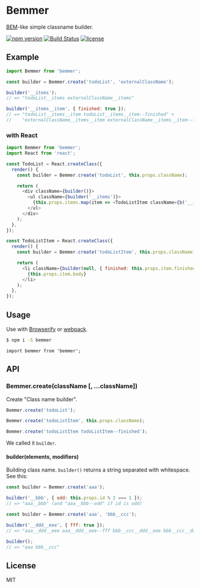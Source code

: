 Bemmer
================================

[BEM](https://en.bem.info/)-like simple classname builder.

[![npm version](https://badge.fury.io/js/bemmer.svg)](http://badge.fury.io/js/bemmer)
[![Build Status](https://drone.io/github.com/axross/bemmer/status.png)](https://drone.io/github.com/axross/bemmer/latest)
[![license](http://img.shields.io/badge/license-MIT-brightgreen.svg?style=flat)](LICENSE)

## Example

```javascript
import Bemmer from 'bemmer';

const builder = Bemmer.create('todoList', 'externalClassName');

builder('__items');
// => "todoList__items externalClassName__items"

builder('__items__item', { finished: true });
// => "todoList__items__item todoList__items__item--finished" +
//    "externalClassName__items__item externalClassName__items__item--finished"
```

### with React

```javascript
import Bemmer from 'bemmer';
import React from 'react';

const TodoList = React.createClass({
  render() {
    const builder = Bemmer.create('todoList', this.props.className);

    return (
      <div className={builder()}>
        <ul className={builder('__items')}>
          {this.props.items.map(item => <TodoListItem className={b('__items__item')} item={item} />)}
        </ul>
      </div>
    );
  },
});

const TodoListItem = React.createClass({
  render() {
    const builder = Bemmer.create('todoListItem', this.props.className);

    return (
      <li className={builder(null, { finished: this.props.item.finished })}>
        {this.props.item.body}
      </li>
    );
  },
});
```

## Usage

Use with [Browserify](http://browserify.org/) or [webpack](http://webpack.github.io/).

```sh
$ npm i -S bemmer
```

```
import bemmer from 'bemmer';
```

## API

### Bemmer.create(className [, ...className])

Create "Class name builder".

```javascript
Bemmer.create('todoList');

Bemmer.create('todoListItem', this.props.className);

Bemmer.create('todoListItem todoListItem--finished');
```

We called it `builder`.

#### builder(elements, modifiers)

Building class name. `builder()` returns a string separated with whitespace. See this:

```javascript
const builder = Bemmer.create('aaa');

builder('__bbb', { odd: this.props.id % 2 === 1 });
// => "aaa__bbb" (and "aaa__bbb--odd" if id is odd)
```

```javascript
const builder = Bemmer.create('aaa', 'bbb__ccc');

builder('__ddd__eee', { fff: true });
// => "aaa__ddd__eee aaa__ddd__eee--fff bbb__ccc__ddd__eee bbb__ccc__ddd__eee--fff"

builder();
// => "aaa bbb__ccc"
```

## License

MIT
